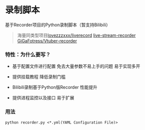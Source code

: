 # 录制脚本

基于Recorder项目的Python录制脚本（暂支持Bilibili）

> 海量同类型项目[lovezzzxxx/liverecord](https://github.com/lovezzzxxx/liverecord) [live-stream-recorder](https://github.com/printempw/live-stream-recorder) [GiGaFotress/Vtuber-recorder](https://github.com/GiGaFotress/Vtuber-recorder)
### 特性：为什么要写？

- 基于配置文件进行配置 免去大量参数不易上手的问题 易于实现多开
  
- 提供挂载教程 降低录制门槛

- Bilibili录制基于Python版Recorder 性能提升

- 提供进程监控以及接口 易于扩展

### 用法

```
python recorder.py <*.yml(YAML Configuration File)>
```